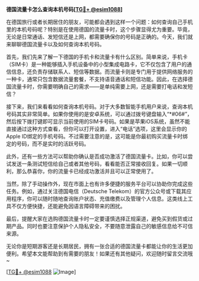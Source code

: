 **德国流量卡怎么查询本机号码[[TG💪+ @esim1088](https://t.me/s/esim1088)]**

在德国旅行或者长期居住的朋友，可能都会遇到这样一个问题：如何查询自己手机里的本机号码呢？特别是在使用德国的流量卡时，这个步骤显得尤为重要。毕竟，无论是日常通话、发短信还是上网，都需要确保你的号码是正确的。今天，我们就来聊聊德国流量卡以及如何查询本机号码。

首先，我们先来了解一下德国的手机卡和流量卡有什么区别。简单来说，手机卡（SIM卡）是一种能够插入手机设备中的小型集成电路卡，它不仅包含了用户的通信信息，还负责存储联系人、短信等数据。而流量卡则是专门用于提供网络服务的一种卡，通常只包含数据流量套餐，不支持语音通话和短信功能。因此，在选择德国流量卡时，你需要明确自己的需求——是单纯需要上网，还是需要打电话和发短信？

接下来，我们来看看如何查询本机号码。对于大多数智能手机用户来说，查询本机号码其实非常简单。如果你使用的是安卓系统，可以通过拨号键盘输入“*#06#”，然后按下拨打键即可显示当前使用的SIM卡号码。如果是苹果iOS系统，虽然不能直接通过这种方式查看，但你可以打开设置，进入“电话”选项，这里会显示你的Apple ID绑定的手机号码。不过需要注意的是，这可能是你最初购买流量卡时绑定的号码，而不是实时的活跃号码。

此外，还有一些方法可以帮助你确认是否成功激活了德国流量卡。比如，你可以尝试发送一条测试短信给自己或者其他号码，看看能否正常接收回复。如果一切顺利，那么恭喜你，你的流量卡已经成功激活并且可以正常使用了。

当然，除了手动操作外，现在市面上也有许多便捷的服务平台可以协助你完成这些任务。例如，通过关注德国电信（Deutsche Telekom）的官方公众号或下载其应用程序，你可以随时随地查询账户状态、充值缴费以及管理个人信息。这类线上工具不仅方便快捷，还能避免因语言障碍带来的困扰。

最后，提醒大家在选购德国流量卡时一定要谨慎选择正规渠道，避免买到假货或过期产品。同时也要注意保护个人隐私安全，不要随意泄露自己的敏感信息给不可信来源。

无论你是短期游客还是长期居民，拥有一张合适的德国流量卡都能让你的生活更加便利。希望本文能帮助到有需要的朋友！如果还有其他疑问，欢迎随时留言交流哦~

[[TG💪+ @esim1088](https://t.me/s/esim1088) ![Image](https://i.postimg.cc/4NQfJmqS/Snipaste-2025-05-13-00-14-12.png)]